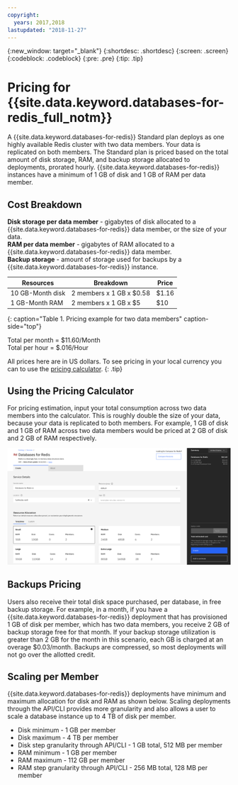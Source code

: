 ```yaml
---
copyright:
  years: 2017,2018
lastupdated: "2018-11-27"
---
```


{:new_window: target="_blank"}
{:shortdesc: .shortdesc}
{:screen: .screen}
{:codeblock: .codeblock}
{:pre: .pre}
{:tip: .tip}



# Pricing for {{site.data.keyword.databases-for-redis_full_notm}} 

A {{site.data.keyword.databases-for-redis}} Standard plan deploys as one highly available Redis cluster with two data members. Your data is replicated on both members. The Standard plan is priced based on the total amount of disk storage, RAM, and backup storage allocated to deployments, prorated hourly. {{site.data.keyword.databases-for-redis}} instances have a minimum of 1 GB of disk and 1 GB of RAM per data member.

## Cost Breakdown

**Disk storage per data member** - gigabytes of disk allocated to a {{site.data.keyword.databases-for-redis}} data member, or the size of your data.  
**RAM per data member** - gigabytes of RAM allocated to a {{site.data.keyword.databases-for-redis}} data member.  
**Backup storage** - amount of storage used for backups by a {{site.data.keyword.databases-for-redis}} instance. 

Resources | Breakdown | Price
-------|-------|-------
10 GB-Month disk | 2 members x 1 GB x $0.58 | $1.16
1 GB-Month RAM | 2 members x 1 GB  x $5 | $10
{: caption="Table 1. Pricing example for two data members" caption-side="top"}

Total per month = $11.60/Month  
Total per hour = $.016/Hour

All prices here are in US dollars. To see pricing in your local currency you can to use the [pricing calculator](https://{DomainName}/pricing/configure/service/databases-for-redis).
{: .tip}


## Using the Pricing Calculator

For pricing estimation, input your total consumption across two data members into the calculator. This is roughly double the size of your data, because your data is replicated to both members. For example, 1 GB of disk and 1 GB of RAM across two data members would be priced at 2 GB of disk and 2 GB of RAM respectively. 

![Pricing calculator estimation with 1 GB of disk and 1 GB of RAM, per member](images/pricing-calc.png)

## Backups Pricing

Users also receive their total disk space purchased, per database, in free backup storage. For example, in a month, if you have a {{site.data.keyword.databases-for-redis}} deployment that has provisioned 1 GB of disk per member, which has two data members, you receive 2 GB of backup storage free for that month. If your backup storage utilization is greater than 2 GB for the month in this scenario, each GB is charged at an overage $0.03/month. Backups are compressed, so most deployments will not go over the allotted credit.

## Scaling per Member

{{site.data.keyword.databases-for-redis}} deployments have minimum and maximum allocation for disk and RAM as shown below. Scaling deployments through the API/CLI provides more granularity and also allows a user to scale a database instance up to 4 TB of disk per member.
- Disk minimum - 1 GB per member
- Disk maximum - 4 TB per member
- Disk step granularity through API/CLI - 1 GB total, 512 MB per member
- RAM minimum - 1 GB per member
- RAM maximum - 112 GB per member
- RAM step granularity through API/CLI - 256 MB total, 128 MB per member